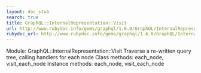 ```yaml
---
layout: doc_stub
search: true
title: GraphQL::InternalRepresentation::Visit
url: http://www.rubydoc.info/gems/graphql/1.6.0/GraphQL/InternalRepresentation/Visit
rubydoc_url: http://www.rubydoc.info/gems/graphql/1.6.0/GraphQL/InternalRepresentation/Visit
---
```


Module: GraphQL::InternalRepresentation::Visit
Traverse a re-written query tree, calling handlers for each node 
Class methods:
each_node, visit_each_node
Instance methods:
each_node, visit_each_node

